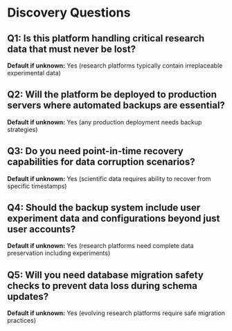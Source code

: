 # Discovery Questions

## Q1: Is this platform handling critical research data that must never be lost?

**Default if unknown:** Yes (research platforms typically contain irreplaceable
experimental data)

## Q2: Will the platform be deployed to production servers where automated backups are essential?

**Default if unknown:** Yes (any production deployment needs backup strategies)

## Q3: Do you need point-in-time recovery capabilities for data corruption scenarios?

**Default if unknown:** Yes (scientific data requires ability to recover from
specific timestamps)

## Q4: Should the backup system include user experiment data and configurations beyond just user accounts?

**Default if unknown:** Yes (research platforms need complete data preservation
including experiments)

## Q5: Will you need database migration safety checks to prevent data loss during schema updates?

**Default if unknown:** Yes (evolving research platforms require safe migration
practices)
